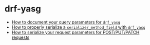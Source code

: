 # drf-yasg

- [How to document your query parameters for `drf_yasg`](query_params.md)
- [How to properly serialize a `serializer_method_field` with `drf_yasg`](serializer_method_field.md)
- [How to serialize your request parameters for POST/PUT/PATCH requests](define_request_body.md)